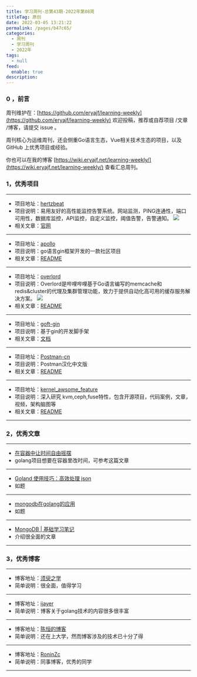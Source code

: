 ```yaml
---
title: 学习周刊-总第43期-2022年第08周
titleTag: 原创
date: 2022-03-05 13:21:22
permalink: /pages/b47c65/
categories:
  - 周刊
  - 学习周刊
  - 2022年
tags:
  - null
feed:
  enable: true
description:
---
```


### 0 ，前言

周刊维护在：[https://github.com/eryajf/learning-weekly](https://github.com/eryajf/learning-weekly)  欢迎投稿，推荐或自荐项目 /文章 /博客，请提交 issue 。

周刊核心为运维周刊，还会侧重Go语言生态，Vue相关技术生态的项目，以及 GitHub 上优秀项目或经验。

你也可以在我的博客 [https://wiki.eryajf.net/learning-weekly/](https://wiki.eryajf.net/learning-weekly/) 查看汇总周刊。

### 1，优秀项目

---
- 项目地址：[hertzbeat](https://github.com/dromara/hertzbeat)
- 项目说明：易用友好的高性能监控告警系统。网站监测，PING连通性，端口可用性，数据库监控，API监控，自定义监控，阈值告警，告警通知。
	![](http://t.eryajf.net/imgs/2022/02/802eccbe92779a77.png)
- 相关文章：[官网](https://hertzbeat.com/)
---
- 项目地址：[apollo](https://github.com/chalvern/apollo)
- 项目说明：go语言gin框架开发的一款社区项目
- 相关文章：[README](https://github.com/chalvern/apollo#readme)
---
- 项目地址：[overlord](https://github.com/bilibili/overlord)
- 项目说明：Overlord是哔哩哔哩基于Go语言编写的memcache和redis&cluster的代理及集群管理功能，致力于提供自动化高可用的缓存服务解决方案。
	![](http://t.eryajf.net/imgs/2022/02/03acadbb0d75437f.gif)
- 相关文章：[README](https://github.com/bilibili/overlord/blob/master/doc/wiki-cn/SUMMARY.md)
---
- 项目地址：[goft-gin](https://github.com/shenyisyn/goft-gin)
- 项目说明：基于gin的开发脚手架
- 相关文章：[文档](https://www.yuque.com/jtthink/xrb1ph)
---
- 项目地址：[Postman-cn](https://github.com/hlmd/Postman-cn)
- 项目说明：Postman汉化中文版
- 相关文章：[README](https://github.com/hlmd/Postman-cn#readme)
---
- 项目地址：[kernel_awsome_feature](https://github.com/0voice/kernel_awsome_feature)
- 项目说明：深入研究 kvm,ceph,fuse特性，包含开源项目，代码案例，文章，视频，架构脑图等
- 相关文章：[README](https://github.com/0voice/kernel_awsome_feature#readme)
---

### 2，优秀文章

---
- [在容器中让时间自由摇摆](https://int64.me/2020/%E5%9C%A8%E5%AE%B9%E5%99%A8%E4%B8%AD%E8%AE%A9%E6%97%B6%E9%97%B4%E8%87%AA%E7%94%B1%E6%91%87%E6%91%86.html)
- golang项目想要在容器里改时间，可参考这篇文章
---
- [Goland 使用技巧：高效处理 json](https://mp.weixin.qq.com/s/Nl1DtMMjmkr_NSzNetvecA)
- 如题
---
- [mongodb在golang的应用](https://github.com/leonguo/go/blob/master/db/mongodb/mongo.md)
- 如题
---
- [MongoDB | 基础学习笔记](https://ijayer.github.io/post/tech/db/mongodb/20170612-basic-note/)
- 介绍很全面的文章
---


### 3，优秀博客

---
- 博客地址：[须臾之学](https://blog.xizhibei.me/)
- 简单说明：很全面，值得学习
---
- 博客地址：[ijayer](https://ijayer.github.io/)
- 简单说明：博客关于golang技术的内容很多很丰富
---
- 博客地址：[陈恒的博客](https://www.chendan116.com/)
- 简单说明：还在上大学，然而博客涉及的技术已十分了得
---
- 博客地址：[RoninZc](https://www.ronin-zc.com/)
- 简单说明：同事博客，优秀的同学
---